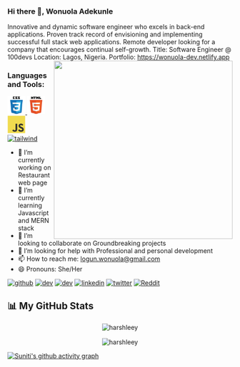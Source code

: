 ### Hi there 👋, Wonuola Adekunle
Innovative and dynamic software engineer who excels in back-end applications. Proven track record of envisioning
and implementing successful full stack web applications. Remote developer looking for a company that encourages
continual self-growth.
Title: Software Engineer @ 100devs
Location: Lagos, Nigeria.
Portfolio: https://wonuola-dev.netlify.app
<img align="right" width="400" height="400" margin-top="20px" src="https://camo.githubusercontent.com/d566b9da794c29a25c65e4d94b162c4b3fa7638c40b3ea651d7e579ce36b3d99/68747470733a2f2f696d616765732e73717561726573706163652d63646e2e636f6d2f636f6e74656e742f76312f3566343032613964346531323162376638353062343337342f313539383034303830353431392d5149455a4946344b4c51415042305656364235382f4170702d446576656c6f7065722e6769663f666f726d61743d3130303077">

<h3 align="left">Languages and Tools:</h3>
<p align="left"> <a href="https://www.w3schools.com/css/" target="_blank" rel="noreferrer"> <img src="https://raw.githubusercontent.com/devicons/devicon/master/icons/css3/css3-original-wordmark.svg" alt="css3" width="40" height="40"/> </a> <a href="https://www.w3.org/html/" target="_blank" rel="noreferrer"> <img src="https://raw.githubusercontent.com/devicons/devicon/master/icons/html5/html5-original-wordmark.svg" alt="html5" width="40" height="40"/> </a> <a href="https://developer.mozilla.org/en-US/docs/Web/JavaScript" target="_blank" rel="noreferrer"> <img src="https://raw.githubusercontent.com/devicons/devicon/master/icons/javascript/javascript-original.svg" alt="javascript" width="40" height="40"/> </a> <a href="https://tailwindcss.com/" target="_blank" rel="noreferrer"> <img src="https://www.vectorlogo.zone/logos/tailwindcss/tailwindcss-icon.svg" alt="tailwind" width="40" height="40"/> </a> </p>

- 🔭 I’m currently working on Restaurant web page 
- 🌱 I’m currently learning Javascript and MERN stack 
- 👯 I’m looking to collaborate on Groundbreaking projects 
- 🤔 I’m looking for help with Professional and personal development 
- 📫 How to reach me: logun.wonuola@gmail.com 
- 😄 Pronouns: She/Her 


[<img src='https://cdn.jsdelivr.net/npm/simple-icons@3.0.1/icons/github.svg' alt='github' height='40'>](https://github.com/harshleey)  [<img src='https://cdn.jsdelivr.net/npm/simple-icons@3.0.1/icons/dev-dot-to.svg' alt='dev' height='40'>](https://dev.to/@wonuola)  [<img src='https://cdn.jsdelivr.net/npm/simple-icons@3.0.1/icons/hashnode.svg' alt='dev' height='40'>](@wonuola-dev)  [<img src='https://cdn.jsdelivr.net/npm/simple-icons@3.0.1/icons/linkedin.svg' alt='linkedin' height='40'>](https://www.linkedin.com/in/fatima-adekunle/)  [<img src='https://cdn.jsdelivr.net/npm/simple-icons@3.0.1/icons/twitter.svg' alt='twitter' height='40'>](https://twitter.com/adebola_xo)  [<img src='https://cdn.jsdelivr.net/npm/simple-icons@3.0.1/icons/reddit.svg' alt='Reddit' height='40'>](https://www.reddit.com/user/wonuola-xo)  

<h2>📊 My GitHub Stats</h2>


<!---![](https://komarev.com/ghpvc/?username=suniti0804)

![GitHub stats](https://github-readme-stats.vercel.app/api?username=suniti0804&show_icons=true&theme=tokyonight)
<br><br><br>
[![GitHub Streak](https://github-readme-streak-stats.herokuapp.com/?user=suniti0804&theme=tokyonight)](https://git.io/streak-stats)  --->

<p align="center"> <img align="center" src="https://github-readme-stats.vercel.app/api?username=harshleey&show_icons=true&theme=tokyonight" alt="harshleey" /></p>

<p align="center"><img align="center" src="https://github-readme-streak-stats.herokuapp.com/?user=harshleey&show_icons=true&theme=tokyonight_duo" alt="harshleey" /></p>

<!-- ACTIVITY GRAPH TRACKER -->
[![Suniti's github activity graph](https://activity-graph.herokuapp.com/graph?username=harshleey&theme=react-dark)](https://github.com/harshleey/github-readme-activity-graph)



</br></br></br></br>
